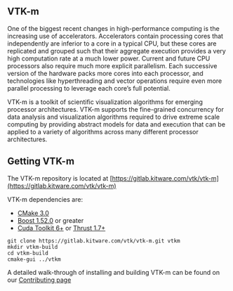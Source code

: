 ## VTK-m ##

One of the biggest recent changes in high-performance computing is the increasing use of accelerators. Accelerators contain processing cores that independently are inferior to a core in a typical CPU, but these cores are replicated and grouped such that their aggregate execution provides a very high computation rate at a much lower power. Current and future CPU processors also require much more explicit parallelism. Each successive version of the hardware packs more cores into each processor, and technologies like hyperthreading and vector operations require even more parallel processing to leverage each core’s full potential.

VTK-m is a toolkit of scientific visualization algorithms for emerging processor architectures. VTK-m supports the fine-grained concurrency for data analysis and visualization algorithms required to drive extreme scale computing by providing abstract models for data and execution that can be applied to a variety of algorithms across many different processor architectures.


## Getting VTK-m ##

The VTK-m repository is located at [https://gitlab.kitware.com/vtk/vtk-m](https://gitlab.kitware.com/vtk/vtk-m)

VTK-m dependencies are:


+  [CMake 3.0](http://www.cmake.org/download/)
+  [Boost 1.52.0](http://www.boost.org) or greater
+  [Cuda Toolkit 6+](https://developer.nvidia.com/cuda-toolkit) or [Thrust 1.7+](https://thrust.github.com)

```
git clone https://gitlab.kitware.com/vtk/vtk-m.git vtkm
mkdir vtkm-build
cd vtkm-build
cmake-gui ../vtkm
```

A detailed walk-through of installing and building VTK-m can be found on our [Contributing page](http://m.vtk.org/index.php/Contributing_to_VTK-m)

